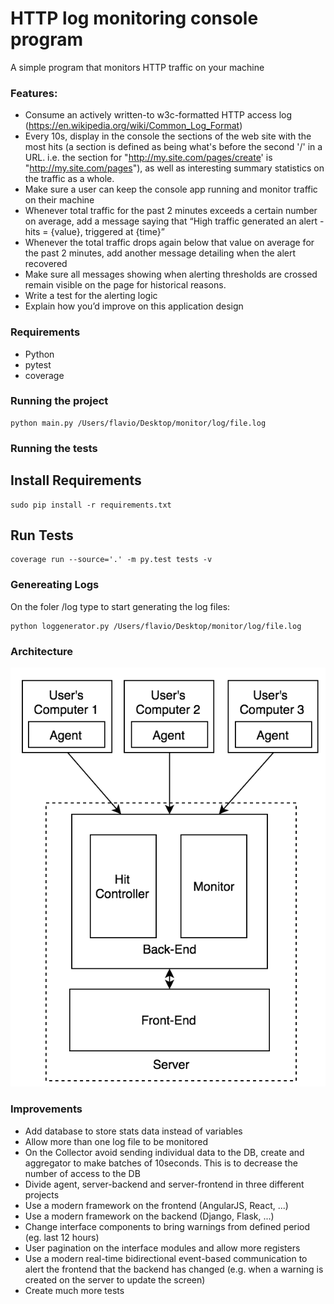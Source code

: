 # HTTP log monitoring console program

A simple program that monitors HTTP traffic on your machine

### Features:
* Consume an actively written-to w3c-formatted HTTP access log (https://en.wikipedia.org/wiki/Common_Log_Format)
* Every 10s, display in the console the sections of the web site with the most hits (a section is defined as being what's before the second '/' in a URL. i.e. the section for "http://my.site.com/pages/create' is "http://my.site.com/pages"), as well as interesting summary statistics on the traffic as a whole.
* Make sure a user can keep the console app running and monitor traffic on their machine
* Whenever total traffic for the past 2 minutes exceeds a certain number on average, add a message saying that “High traffic generated an alert - hits = {value}, triggered at {time}”
* Whenever the total traffic drops again below that value on average for the past 2 minutes, add another message detailing when the alert recovered
* Make sure all messages showing when alerting thresholds are crossed remain visible on the page for historical reasons.
* Write a test for the alerting logic
* Explain how you’d improve on this application design

### Requirements
* Python
* pytest
* coverage

### Running the project
```
python main.py /Users/flavio/Desktop/monitor/log/file.log
```

### Running the tests

## Install Requirements
```
sudo pip install -r requirements.txt
```

## Run Tests
```
coverage run --source='.' -m py.test tests -v
```

### Genereating Logs
On the foler /log type to start generating the log files:
```
python loggenerator.py /Users/flavio/Desktop/monitor/log/file.log
```

### Architecture
![System](diagram.png)

### Improvements
* Add database to store stats data instead of variables
* Allow more than one log file to be monitored
* On the Collector avoid sending individual data to the DB, create and aggregator to make batches of 10seconds. This is to decrease the number of access to the DB
* Divide agent, server-backend and server-frontend in three different projects
* Use a modern framework on the frontend (AngularJS, React, ...)
* Use a modern framework on the backend (Django, Flask, ...)
* Change interface components to bring warnings from defined period (eg. last 12 hours)
* User pagination on the interface modules and allow more registers
* Use a modern real-time bidirectional event-based communication to alert the frontend that the backend has changed (e.g. when a warning is created on the server to update the screen)
* Create much more tests
